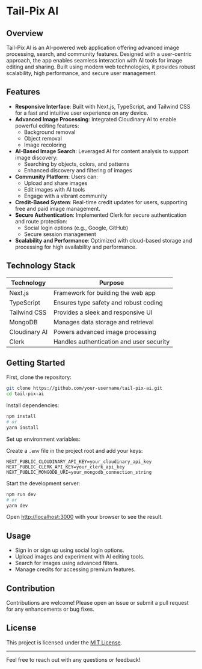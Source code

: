 # Tail-Pix AI

## Overview
Tail-Pix AI is an AI-powered web application offering advanced image processing, search, and community features. Designed with a user-centric approach, the app enables seamless interaction with AI tools for image editing and sharing. Built using modern web technologies, it provides robust scalability, high performance, and secure user management.

## Features

- **Responsive Interface**: Built with Next.js, TypeScript, and Tailwind CSS for a fast and intuitive user experience on any device.
- **Advanced Image Processing**: Integrated Cloudinary AI to enable powerful editing features:
  - Background removal
  - Object removal
  - Image recoloring
- **AI-Based Image Search**: Leveraged AI for content analysis to support image discovery:
  - Searching by objects, colors, and patterns
  - Enhanced discovery and filtering of images
- **Community Platform**: Users can:
  - Upload and share images
  - Edit images with AI tools
  - Engage with a vibrant community
- **Credit-Based System**: Real-time credit updates for users, supporting free and paid image management.
- **Secure Authentication**: Implemented Clerk for secure authentication and route protection:
  - Social login options (e.g., Google, GitHub)
  - Secure session management
- **Scalability and Performance**: Optimized with cloud-based storage and processing for high availability and performance.

## Technology Stack

| Technology       | Purpose                               |
|-------------------|---------------------------------------|
| Next.js          | Framework for building the web app    |
| TypeScript       | Ensures type safety and robust coding |
| Tailwind CSS     | Provides a sleek and responsive UI    |
| MongoDB          | Manages data storage and retrieval    |
| Cloudinary AI    | Powers advanced image processing      |
| Clerk            | Handles authentication and user security |

## Getting Started

First, clone the repository:

```bash
git clone https://github.com/your-username/tail-pix-ai.git
cd tail-pix-ai
```

Install dependencies:

```bash
npm install
# or
yarn install
```

Set up environment variables:

Create a `.env` file in the project root and add your keys:

```env
NEXT_PUBLIC_CLOUDINARY_API_KEY=your_cloudinary_api_key
NEXT_PUBLIC_CLERK_API_KEY=your_clerk_api_key
NEXT_PUBLIC_MONGODB_URI=your_mongodb_connection_string
```

Start the development server:

```bash
npm run dev
# or
yarn dev
```

Open [http://localhost:3000](http://localhost:3000) with your browser to see the result.

## Usage

- Sign in or sign up using social login options.
- Upload images and experiment with AI editing tools.
- Search for images using advanced filters.
- Manage credits for accessing premium features.

## Contribution

Contributions are welcome! Please open an issue or submit a pull request for any enhancements or bug fixes.

## License

This project is licensed under the [MIT License](LICENSE).

---
Feel free to reach out with any questions or feedback!

